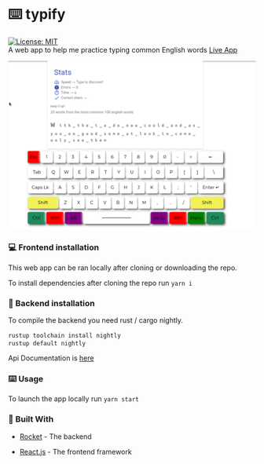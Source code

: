 # :keyboard: typify
 [![License: MIT](https://img.shields.io/badge/License-MIT-yellow.svg)](https://opensource.org/licenses/MIT)  
A web app to help me practice typing common English words [Live App](https://j1m-ryan.github.io/typify/)  


![](images/program.gif)  
### :computer: Frontend installation

This web app can be ran locally after cloning or downloading the repo.  

To install dependencies after cloning the repo run `yarn i`  

### :electric_plug: Backend installation
To compile the backend you need rust / cargo nightly.
```
rustup toolchain install nightly
rustup default nightly
```
Api Documentation is [here](rust-backend/api_docs.md)

### :keyboard: Usage

To launch the app locally run `yarn start`

### :hammer: Built With

- [Rocket](https://rocket.rs/) - The backend

- [React.js](https://reactjs.org/) - The frontend framework
